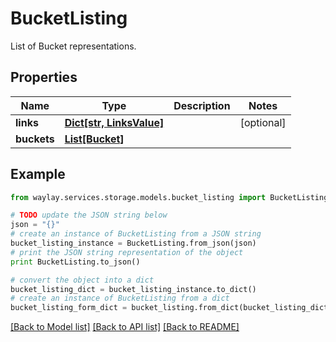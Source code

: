 # BucketListing

List of Bucket representations.

## Properties

Name | Type | Description | Notes
------------ | ------------- | ------------- | -------------
**links** | [**Dict[str, LinksValue]**](LinksValue.md) |  | [optional] 
**buckets** | [**List[Bucket]**](Bucket.md) |  | 

## Example

```python
from waylay.services.storage.models.bucket_listing import BucketListing

# TODO update the JSON string below
json = "{}"
# create an instance of BucketListing from a JSON string
bucket_listing_instance = BucketListing.from_json(json)
# print the JSON string representation of the object
print BucketListing.to_json()

# convert the object into a dict
bucket_listing_dict = bucket_listing_instance.to_dict()
# create an instance of BucketListing from a dict
bucket_listing_form_dict = bucket_listing.from_dict(bucket_listing_dict)
```
[[Back to Model list]](../README.md#documentation-for-models) [[Back to API list]](../README.md#documentation-for-api-endpoints) [[Back to README]](../README.md)


